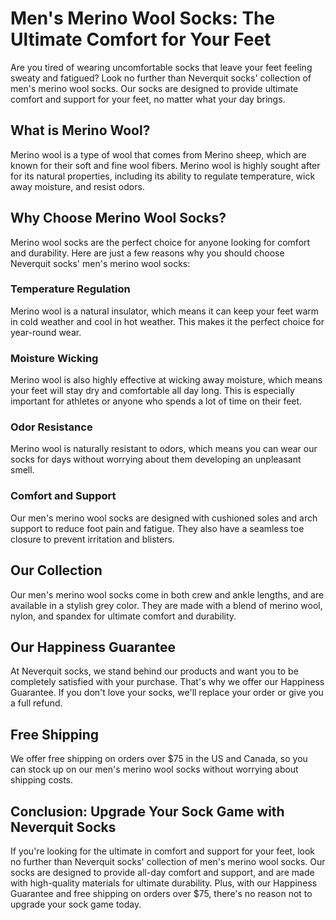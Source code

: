 # Men's Merino Wool Socks: The Ultimate Comfort for Your Feet

Are you tired of wearing uncomfortable socks that leave your feet feeling sweaty and fatigued? Look no further than Neverquit socks' collection of men's merino wool socks. Our socks are designed to provide ultimate comfort and support for your feet, no matter what your day brings.

## What is Merino Wool?

Merino wool is a type of wool that comes from Merino sheep, which are known for their soft and fine wool fibers. Merino wool is highly sought after for its natural properties, including its ability to regulate temperature, wick away moisture, and resist odors.

## Why Choose Merino Wool Socks?

Merino wool socks are the perfect choice for anyone looking for comfort and durability. Here are just a few reasons why you should choose Neverquit socks' men's merino wool socks:

### Temperature Regulation

Merino wool is a natural insulator, which means it can keep your feet warm in cold weather and cool in hot weather. This makes it the perfect choice for year-round wear.

### Moisture Wicking

Merino wool is also highly effective at wicking away moisture, which means your feet will stay dry and comfortable all day long. This is especially important for athletes or anyone who spends a lot of time on their feet.

### Odor Resistance

Merino wool is naturally resistant to odors, which means you can wear our socks for days without worrying about them developing an unpleasant smell.

### Comfort and Support

Our men's merino wool socks are designed with cushioned soles and arch support to reduce foot pain and fatigue. They also have a seamless toe closure to prevent irritation and blisters.

## Our Collection

Our men's merino wool socks come in both crew and ankle lengths, and are available in a stylish grey color. They are made with a blend of merino wool, nylon, and spandex for ultimate comfort and durability.

## Our Happiness Guarantee

At Neverquit socks, we stand behind our products and want you to be completely satisfied with your purchase. That's why we offer our Happiness Guarantee. If you don't love your socks, we'll replace your order or give you a full refund.

## Free Shipping

We offer free shipping on orders over $75 in the US and Canada, so you can stock up on our men's merino wool socks without worrying about shipping costs.

## Conclusion: Upgrade Your Sock Game with Neverquit Socks

If you're looking for the ultimate in comfort and support for your feet, look no further than Neverquit socks' collection of men's merino wool socks. Our socks are designed to provide all-day comfort and support, and are made with high-quality materials for ultimate durability. Plus, with our Happiness Guarantee and free shipping on orders over $75, there's no reason not to upgrade your sock game today.